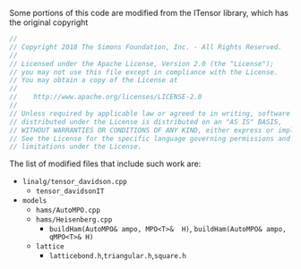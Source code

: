 Some portions of this code are modified from the ITensor library, which has the original copyright

```C++
//
// Copyright 2018 The Simons Foundation, Inc. - All Rights Reserved.
//
// Licensed under the Apache License, Version 2.0 (the "License");
// you may not use this file except in compliance with the License.
// You may obtain a copy of the License at
//
//    http://www.apache.org/licenses/LICENSE-2.0
//
// Unless required by applicable law or agreed to in writing, software
// distributed under the License is distributed on an "AS IS" BASIS,
// WITHOUT WARRANTIES OR CONDITIONS OF ANY KIND, either express or implied.
// See the License for the specific language governing permissions and
// limitations under the License.
```

The list of modified files that include such work are:
- `linalg/tensor_davidson.cpp`
  - `tensor_davidsonIT`
- `models`
  - `hams/AutoMPO.cpp`
  - `hams/Heisenberg.cpp`
    - `buildHam(AutoMPO& ampo, MPO<T>&  H)`, `buildHam(AutoMPO& ampo, qMPO<T>& H)`
  - `lattice`
    - `latticebond.h`,`triangular.h`,`square.h`
